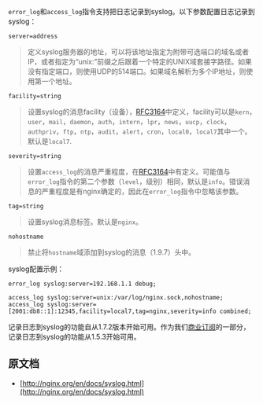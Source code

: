 `error_log`和`access_log`指令支持把日志记录到syslog。以下参数配置日志记录到syslog：
```
server=address
```
> 定义syslog服务器的地址，可以将该地址指定为附带可选端口的域名或者IP，或者指定为“unix:”前缀之后跟着一个特定的UNIX域套接字路径。如果没有指定端口，则使用UDP的514端口。如果域名解析为多个IP地址，则使用第一个地址。

<!--more -->

```
facility=string
```
> 设置syslog的消息facility（设备），[RFC3164](https://tools.ietf.org/html/rfc3164#section-4.1.1)中定义，facility可以是`kern`，`user`，`mail`，`daemon`，`auth`，`intern`，`lpr`，`news`，`uucp`，`clock`，`authpriv`，`ftp`，`ntp`，`audit`，`alert`，`cron`，`local0`，`local7`其中一个。默认是`local7`.

```
severity=string
```
> 设置`access_log`的消息严重程度，在[RFC3164](https://tools.ietf.org/html/rfc3164#section-4.1.1)中有定义。可能值与`error_log`指令的第二个参数（`level`，级别）相同，默认是`info`。错误消息的严重程度是有nginx确定的，因此在`error_log`指令中忽略该参数。

```
tag=string
```
> 设置syslog消息标签。默认是`nginx`。

```
nohostname
```
> 禁止将`hostname`域添加到syslog的消息（1.9.7）头中。

syslog配置示例：

```
error_log syslog:server=192.168.1.1 debug;

access_log syslog:server=unix:/var/log/nginx.sock,nohostname;
access_log syslog:server=[2001:db8::1]:12345,facility=local7,tag=nginx,severity=info combined;
```

记录日志到syslog的功能自从1.7.2版本开始可用。作为我们[商业订阅](http://nginx.com/products/?_ga=2.80571039.986778370.1500745948-1890203964.1497190280)的一部分，记录日志到syslog的功能从1.5.3开始可用。

## 原文档

- [http://nginx.org/en/docs/syslog.html](http://nginx.org/en/docs/syslog.html)